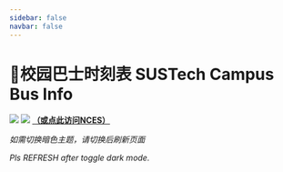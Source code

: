 ```yaml
---
sidebar: false
navbar: false
---
```

# 🚌校园巴士时刻表 SUSTech Campus Bus Info
<BusAnnouncement />

<ClientOnly>
  <TabView :isMapTabEnabled="true"></TabView>
</ClientOnly>

![](https://mirrors.sustech.edu.cn/site/sustech-online/img/misc/sustown-ad-202409.png)
![](https://mirrors.sustech.edu.cn/site/sustech-online/img/misc/nces-ad.svg)
[**（或点此访问NCES）**](https://ncesnext.com/)

*如需切换暗色主题，请切换后刷新页面*

*Pls REFRESH after toggle dark mode.*